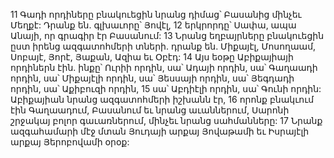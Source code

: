 11 Գադի որդիները բնակուեցին նրանց դիմաց՝ Բասանից մինչեւ Մեղքէ: Դրանք են. գլխաւորը՝ Յովէլ, 12 երկրորդը՝ Սափա, ապա Անայի, որ գրագիր էր Բասանում: 13 Նրանց եղբայրները բնակուեցին ըստ իրենց ազգատոհմերի տների. դրանք են. Միքայէլ, Մոսողաամ, Սոբայէ, Յորէ, Յաքան, Ազիա եւ Օբէդ: 14 Այս եօթը Աբիքայիայի որդիներն էին. ինքը՝ Ուրիի որդին, սա՝ Ադայի որդին, սա՝ Գաղաադի որդին, սա՝ Միքայէլի որդին, սա՝ Յեսսայի որդին, սա՝ Յեգդադի որդին, սա՝ Աքիբուզի որդին, 15 սա՝ Աբդիէլի որդին, սա՝ Գունի որդին: Աբիքայիան նրանց ազգատոհմերի իշխանն էր, 16 որոնք բնակւում էին Գաղաադում, Բասանում եւ նրանց աւաններում, Սարոնի շրջակայ բոլոր գաւառներում, մինչեւ նրանց սահմանները: 17 Նրանք ազգահամարի մէջ մտան Յուդայի արքայ Յովաթամի եւ Իսրայէլի արքայ Յերոբովամի օրօք:
